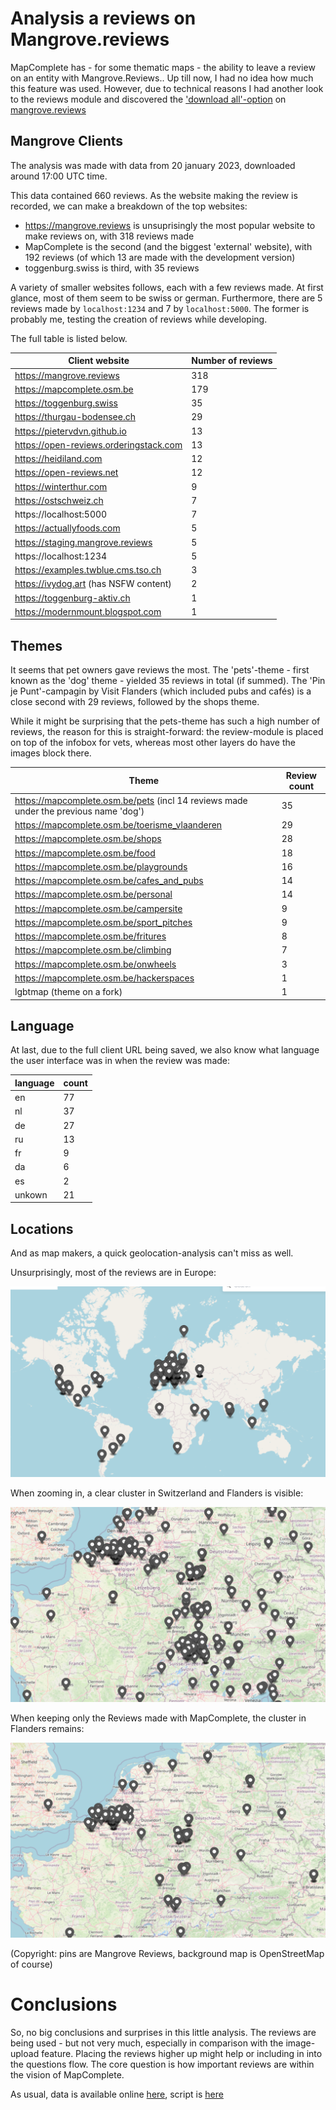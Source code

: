 # Analysis a reviews on Mangrove.reviews

MapComplete has - for some thematic maps - the ability to leave a review on an entity with Mangrove.Reviews..
Up till now, I had no idea how much this feature was used. However, due to technical reasons I had another look to the reviews module and discovered the ['download all'-option](https://api.mangrove.reviews/reviews) on [mangrove.reviews](https://mangrove.reviews)

## Mangrove Clients

The analysis was made with data from 20 january 2023, downloaded around 17:00 UTC time.

This data contained 660 reviews. As the website making the review is recorded, we can make a breakdown of the top websites:

- https://mangrove.reviews is unsuprisingly the most popular website to make reviews on, with 318 reviews made
- MapComplete is the second (and the biggest 'external' website), with 192 reviews (of which 13 are made with the development version)
- toggenburg.swiss is third, with 35 reviews

A variety of smaller websites follows, each with a few reviews made. At first glance, most of them seem to be swiss or german.
Furthermore, there are 5 reviews made by `localhost:1234` and 7 by `localhost:5000`. The former is probably me, testing the creation of reviews while developing.

The full table is listed below.

| Client website                         | Number of reviews |
|----------------------------------------|-------------------|
| https://mangrove.reviews               | 318               |
| https://mapcomplete.osm.be             | 179               |
| https://toggenburg.swiss               | 35                |
| https://thurgau-bodensee.ch            | 29                |
| https://pietervdvn.github.io           | 13                |
| https://open-reviews.orderingstack.com | 13                |
| https://heidiland.com                  | 12                |
| https://open-reviews.net               | 12                |
| https://winterthur.com                 | 9                 |
| https://ostschweiz.ch                  | 7                 |
| https://localhost:5000                 | 7                 |
| https://actuallyfoods.com              | 5                 |
| https://staging.mangrove.reviews       | 5                 |
| https://localhost:1234                 | 5                 |
| https://examples.twblue.cms.tso.ch     | 3                 |
| https://ivydog.art (has NSFW content)  | 2                 |
| https://toggenburg-aktiv.ch            | 1                 |
| https://modernmount.blogspot.com       | 1                 |

## Themes

It seems that pet owners gave reviews the most. The 'pets'-theme - first known as the 'dog' theme - yielded 35 reviews in total (if summed).
The 'Pin je Punt'-campagin by Visit Flanders (which included pubs and cafés) is a close second with 29 reviews, followed by the shops theme.

While it might be surprising that the pets-theme has such a high number of reviews, the reason for this is straight-forward:
the review-module is placed on top of the infobox for vets, whereas most other layers do have the images block there.


| Theme                                                                                | Review count |
|--------------------------------------------------------------------------------------|--------------|
| https://mapcomplete.osm.be/pets (incl 14 reviews made under the previous name 'dog') | 35           |
| https://mapcomplete.osm.be/toerisme_vlaanderen                                       | 29           |
| https://mapcomplete.osm.be/shops                                                     | 28           |
| https://mapcomplete.osm.be/food                                                      | 18           |
| https://mapcomplete.osm.be/playgrounds                                               | 16           |
| https://mapcomplete.osm.be/cafes_and_pubs                                            | 14           |
| https://mapcomplete.osm.be/personal                                                  | 14           |
| https://mapcomplete.osm.be/campersite                                                | 9            |
| https://mapcomplete.osm.be/sport_pitches                                             | 9            |
| https://mapcomplete.osm.be/fritures                                                  | 8            |
| https://mapcomplete.osm.be/climbing                                                  | 7            |
| https://mapcomplete.osm.be/onwheels                                                  | 3            |
| https://mapcomplete.osm.be/hackerspaces                                              | 1            |
| lgbtmap (theme on a fork)                                                            | 1            |

## Language

At last, due to the full client URL being saved, we also know what language the user interface was in when the review was made:

| language | count |
|----------|-------|
| en       | 77    | 
| nl       | 37    | 
| de       | 27    | 
| ru       | 13    | 
| fr       | 9     | 
| da       | 6     | 
| es       | 2     |
| unkown   | 21    | 

## Locations

And as map makers, a quick geolocation-analysis can't miss as well.

Unsurprisingly, most of the reviews are in Europe:

![All reviews](https://raw.githubusercontent.com/pietervdvn/MapComplete-data/main/reviewsAnalysis/AllReviewsGlobal.png)

When zooming in, a clear cluster in Switzerland and Flanders is visible:

![All reviews in europe](https://raw.githubusercontent.com/pietervdvn/MapComplete-data/main/reviewsAnalysis/ReviewsEuropeAll.png)

When keeping only the Reviews made with MapComplete, the cluster in Flanders remains:

![All reviews in europe made with MapComplete](https://raw.githubusercontent.com/pietervdvn/MapComplete-data/main/reviewsAnalysis/ReviewsMCOnly.png)


(Copyright: pins are Mangrove Reviews, background map is OpenStreetMap of course)

# Conclusions

So, no big conclusions and surprises in this little analysis.
The reviews are being used - but not very much, especially in comparison with the image-upload feature.
Placing the reviews higher up might help or including in into the questions flow.
The core question is how important reviews are within the vision of MapComplete.

As usual, data is available online [here](https://github.com/pietervdvn/MapComplete-data/blob/main/reviewsAnalysis), script is [here](./scripts/generateReviewsAnalysis.ts)
